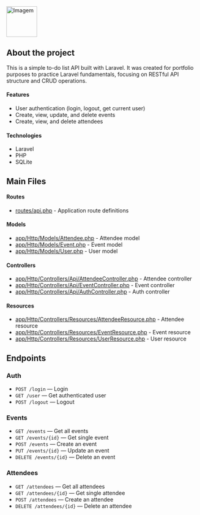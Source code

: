 <img src="https://github.com/user-attachments/assets/9bb08b29-b35b-4094-b49d-6642bd7ce705" alt="Imagem" height="80">

## About the project

This is a simple to-do list API built with Laravel. It was created for portfolio purposes to practice Laravel fundamentals, focusing on RESTful API structure and CRUD operations.

#### Features

- User authentication (login, logout, get current user)
- Create, view, update, and delete events
- Create, view, and delete attendees

#### Technologies

- Laravel  
- PHP  
- SQLite  

## Main Files

#### Routes

- [routes/api.php](routes/api.php) - Application route definitions

#### Models

- [app/Http/Models/Attendee.php](app/Http/Models/Attendee.php) - Attendee model  
- [app/Http/Models/Event.php](app/Http/Models/Event.php) - Event model  
- [app/Http/Models/User.php](app/Http/Models/User.php) - User model  

#### Controllers

- [app/Http/Controllers/Api/AttendeeController.php](app/Http/Api/AttendeeController.php) - Attendee controller  
- [app/Http/Controllers/Api/EventController.php](app/Http/Api/EventController.php) - Event controller  
- [app/Http/Controllers/Api/AuthController.php](app/Http/Api/AuthController.php) - Auth controller  

#### Resources

- [app/Http/Controllers/Resources/AttendeeResource.php](app/Http/Resources/AttendeeResource.php) - Attendee resource  
- [app/Http/Controllers/Resources/EventResource.php](app/Http/Resources/EventResource.php) - Event resource  
- [app/Http/Controllers/Resources/UserResource.php](app/Http/Resources/UserResource.php) - User resource  

## Endpoints

### Auth

- `POST /login` — Login
- `GET /user` — Get authenticated user
- `POST /logout` — Logout

### Events

- `GET /events` — Get all events
- `GET /events/{id}` — Get single event
- `POST /events` — Create an event
- `PUT /events/{id}` — Update an event
- `DELETE /events/{id}` — Delete an event

### Attendees

- `GET /attendees` — Get all attendees
- `GET /attendees/{id}` — Get single attendee
- `POST /attendees` — Create an attendee
- `DELETE /attendees/{id}` — Delete an attendee